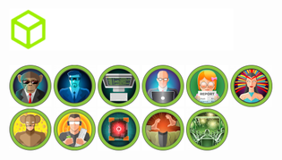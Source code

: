 # <img src="./HackTheBox/logo.svg" width="400px;">

<img src="./Pwned Machines/Bizness.png" width="75px;"> <img src="./Pwned Machines/Blue.png" width="75px;"> <img src="./Pwned Machines/Devvortex.png" width="75px;"> <img src="./Pwned Machines/Codify.png" width="75px;"> <img src="./Pwned Machines/Perfection.png" width="75px;"> <img src="./Pwned Machines/Lame.png" width="75px;"> <img src="./Pwned Machines/Jerry.png" width="75px;"> <img src="./Pwned Machines/Netmon.png" width="75px;"> <img src="./Pwned Machines/BoardLight.png" width="75px;"> <img src="./Pwned Machines/Headless.png" width="75px;"> <img src="./Pwned Machines/TwoMillion.png" width="75px;">
